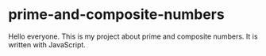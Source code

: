# prime-and-composite-numbers
Hello everyone. This is my project about prime and composite numbers. It is written with JavaScript.
